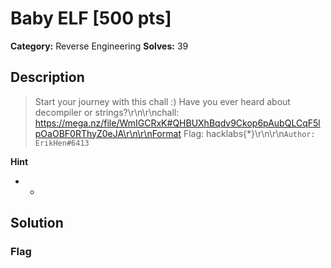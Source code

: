 # Baby ELF [500 pts]

**Category:** Reverse Engineering
**Solves:** 39

## Description
>Start your journey with this chall :) Have you ever heard about decompiler or strings?\r\n\r\nchall: https://mega.nz/file/WmIGCRxK#QHBUXhBqdv9Ckop6pAubQLCqF5lpOaOBF0RThyZ0eJA\r\n\r\nFormat Flag: hacklabs{*}\r\n\r\n`Author: ErikHen#6413`

**Hint**
* -

## Solution

### Flag

